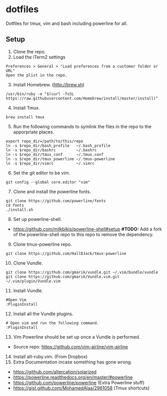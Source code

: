 # dotfiles
Dotfiles for tmux, vim and bash including powerline for all.

## Setup
1. Clone the repo.
2. Load the iTerm2 settings
```
Preferences > General > "Load preferences from a customer folder or URL"
Open the plist in the repo.
```
3. Install Homebrew. (http://brew.sh)
```
/usr/bin/ruby -e "$(curl -fsSL https://raw.githubusercontent.com/Homebrew/install/master/install)"
```
4. Install Tmux.
```
brew install tmux
```
5. Run the following commands to symlink the files in the repo to the apporpriate places.
```
export repo_dir=/path/to/this/repo
ln -s $repo_dir/bash_profile   ~/.bash_profile 
ln -s $repo_dir/bashrc         ~/.bashrc
ln -s $repo_dir/tmux_conf      ~/.tmux.conf
ln -s $repo_dir/tmux_powerline ~/.tmux-powerline
ln -s $repo_dir/vimrc          ~/.vimrc
```
6. Set the git editor to be vim.
```
git config --global core.editor "vim"
```
7. Clone and install the powerline fonts.
```
git clone https://github.com/powerline/fonts
cd fonts
./install.sh
```
8. Set up powerline-shell.
  - https://github.com/milkbikis/powerline-shell#setup **#TODO:** Add a fork of the powerline-shell repo to this repo to remove the dependency.
9. Clone tmux-powerline repo.
```
git clone https://github.com/HallDJack/tmux-powerline
```
10. Clone Vundle.
```
git clone https://github.com/gmarik/vundle.git ~/.vim/bundle/vundle
git clone https://github.com/gmarik/Vundle.vim.git ~/.vim/plugin/Vundle.vim
```
11. Install Vundle.
```
#Open Vim
:PluginInstall
```
12. Install all the Vundle plugins.
```vim
# Open vim and run the following command.
:PluginInstall
```
13. Vim Powerline should be set up once a Vundle is performed.
  - Source repo: https://github.com/vim-airline/vim-airline
14. Install alt-ruby.vim. (From Dropbox)
15. Extra Documentation incase something has gone wrong.
  - https://github.com/altercation/solarized
  - https://powerline.readthedocs.org/en/master/#powerline
  - https://github.com/powerline/powerline (Extra Powerline stuff)
  - https://gist.github.com/MohamedAlaa/2961058 (Tmux shortcuts)
